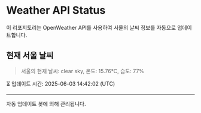 
# Weather API Status

이 리포지토리는 OpenWeather API를 사용하여 서울의 날씨 정보를 자동으로 업데이트합니다.

## 현재 서울 날씨
> 서울의 현재 날씨: clear sky, 온도: 15.76°C, 습도: 77%

⏳ 업데이트 시간: 2025-06-03 14:42:02 (UTC)

---
자동 업데이트 봇에 의해 관리됩니다.

